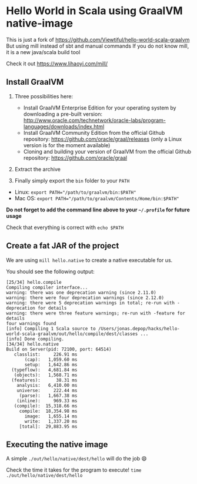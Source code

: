 # Hello World in Scala using GraalVM native-image 

This is just a fork of https://github.com/Viewtiful/hello-world-scala-graalvm 
But using mill instead of sbt and manual commands
If you do not know mill, it is a new java/scala build tool

Check it out https://www.lihaoyi.com/mill/


## Install GraalVM
1. Three possibilities here:

   * Install GraalVM Enterprise Edition for your operating system by downloading a pre-built version: http://www.oracle.com/technetwork/oracle-labs/program-languages/downloads/index.html
   * Install GraalVM Community Edition from the official Github repository: https://github.com/oracle/graal/releases (only a Linux version is for the moment available)
   * Cloning and building your version of GraalVM from the official Github repository: https://github.com/oracle/graal
 
2. Extract the archive

3. Finally simply export the `bin` folder to your `PATH`
  * Linux: `export PATH="/path/to/graalvm/bin:$PATH"`
  * Mac OS: `export PATH="/path/to/graalvm/Contents/Home/bin:$PATH"`

**Do not forget to add the command line above to your `~/.profile` for future usage**

Check that everything is correct with `echo $PATH`

## Create a fat JAR of the project

We are using `mill hello.native` to create a native executable for us.


You should see the following output:

```
[25/34] hello.compile 
Compiling compiler interface...
warning: there was one deprecation warning (since 2.11.0)
warning: there were four deprecation warnings (since 2.12.0)
warning: there were 5 deprecation warnings in total; re-run with -deprecation for details
warning: there were three feature warnings; re-run with -feature for details
four warnings found
[info] Compiling 1 Scala source to /Users/jonas.depop/hacks/hello-world-scala-graalvm/out/hello/compile/dest/classes ...
[info] Done compiling.
[34/34] hello.native 
Build on Server(pid: 72100, port: 64514)
   classlist:     226.91 ms
       (cap):   1,059.60 ms
       setup:   1,642.86 ms
  (typeflow):   4,681.84 ms
   (objects):   1,568.71 ms
  (features):      38.31 ms
    analysis:   6,410.00 ms
    universe:     222.44 ms
     (parse):   1,667.38 ms
    (inline):     969.33 ms
   (compile):  15,318.66 ms
     compile:  18,354.98 ms
       image:   1,655.14 ms
       write:   1,337.20 ms
     [total]:  29,883.95 ms
```



## Executing the native image

A simple `./out/hello/native/dest/hello` will do the job :smile:

Check the time it takes for the program to execute!
`time ./out/hello/native/dest/hello`
